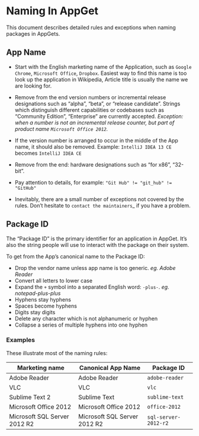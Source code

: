 # Naming In AppGet

This document describes detailed rules and exceptions when naming packages in AppGets.

## App Name

-  Start with the English marketing name of the Application, such as `Google Chrome`, `Microsoft Office`, `Dropbox`. Easiest way to find this name is too look up the application in Wikipedia, Article title is usually the name we are looking for.

-  Remove from the end version numbers or incremental release designations such as “alpha”, “beta”, or “release candidate”. Strings which distinguish different capabilities or codebases such as “Community Edition”, “Enterprise” are currently accepted. *Exception: when a number is not an incremental release counter, but part of product name `Microsoft Office 2012`.*

-  If the version number is arranged to occur in the middle of the App name, it should also be removed. Example: `IntelliJ IDEA 13 CE` becomes `IntelliJ IDEA CE`
-  Remove from the end: hardware designations such as “for x86”, “32-bit”.
-  Pay attention to details, for example: `"Git Hub" != "git_hub" != "GitHub"`
-  Inevitably, there are a small number of exceptions not covered by the rules. Don’t hesitate to `contact the maintainers`_ if you have a problem.

## Package ID


The “Package ID” is the primary identifier for an application in AppGet. It’s also the string people will use to interact with the package on their system.

To get from the App’s canonical name to the Package ID:

-  Drop the vendor name unless app name is too generic. *eg. Adobe Reader*
-  Convert all letters to lower case
-  Expand the `+` symbol into a separated English word: `-plus-`.
   *eg. notepad-plus-plus*
-  Hyphens stay hyphens
-  Spaces become hyphens
-  Digits stay digits
-  Delete any character which is not alphanumeric or hyphen
-  Collapse a series of multiple hyphens into one hyphen

### Examples

These illustrate most of the naming rules:


| Marketing name                    | Canonical App Name               | Package ID                  |
|-----------------------------------|----------------------------------|-----------------------------|
| Adobe Reader                      | Adobe Reader                     | `adobe-reader`            |
| VLC                               | VLC                              | `vlc`                     |
| Sublime Text 2                    | Sublime Text                     | `sublime-text`            |
| Microsoft Office 2012             | Microsoft Office 2012            | `office-2012`             |
| Microsoft SQL Server 2012 R2      | Microsoft SQL Server 2012 R2     | `sql-server-2012-r2`      |

